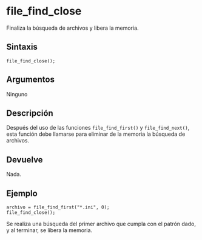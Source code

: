 # file_find_close

Finaliza la búsqueda de archivos y libera la memoria.

## Sintaxis

  
```gml  
file_find_close();  
```  

## Argumentos

Ninguno

## Descripción

Después del uso de las funciones `file_find_first()` y `file_find_next()`, esta función debe llamarse para eliminar de la memoria la búsqueda de archivos.

## Devuelve

Nada.

## Ejemplo

  
```gml  
archivo = file_find_first("*.ini", 0);  
file_find_close();  
```  
Se realiza una búsqueda del primer archivo que cumpla con el patrón dado, y al terminar, se libera la memoria.
